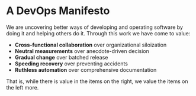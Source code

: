 # A DevOps Manifesto

We are uncovering better ways of developing and operating software by doing it and helping others do it. Through this work we have come to value:

* **Cross-functional collaboration** over organizational siloization
* **Neutral measurements** over anecdote-driven decision
* **Gradual change** over batched release
* **Speeding recovery** over preventing accidents
* **Ruthless automation** over comprehensive documentation

That is, while there is value in the items on the right, we value the items on the left more.
